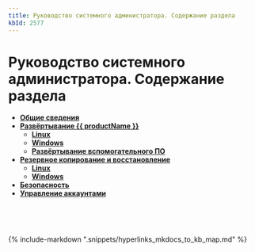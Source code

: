 ```yaml
---
title: Руководство системного администратора. Содержание раздела
kbId: 2577
---
```


# Руководство системного администратора. Содержание раздела

- [**Общие сведения**](https://kb.comindware.ru/category.php?id=512)
- **[Развёртывание {{ productName }}](https://kb.comindware.ru/category.php?id=415)**
    - [**Linux**](https://kb.comindware.ru/category.php?id=491)
    - [**Windows**](https://kb.comindware.ru/category.php?id=492)
    - [**Развёртывание вспомогательного ПО**](https://kb.comindware.ru/category.php?id=490)
- **[Резервное копирование и восстановление](https://kb.comindware.ru/category.php?id=489)**
    - [**Linux**](https://kb.comindware.ru/category.php?id=496)
    - [**Windows**](https://kb.comindware.ru/category.php?id=495)
- **[Безопасность](https://kb.comindware.ru/category.php?id=508)**
- **[Управление аккаунтами](https://kb.comindware.ru/category.php?id=497)**

 

 

{% include-markdown ".snippets/hyperlinks_mkdocs_to_kb_map.md" %}
